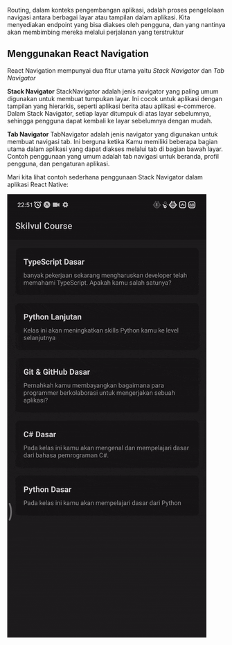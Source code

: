 <!-- Baik website maupun aplikasi, routing merupakan konsep utama dalam memungkinkan user berpindah halaman.

Pada website -->

Routing, dalam konteks pengembangan aplikasi, adalah proses pengelolaan navigasi antara berbagai layar atau tampilan dalam aplikasi. Kita menyediakan endpoint yang bisa diakses oleh pengguna, dan yang nantinya akan membimbing mereka melalui perjalanan yang terstruktur

<!-- ![Stack Navigator](../../Assets/Materi/Navigation/navigation-example.gif) -->

<!-- Pada video di atas terlihat kita memiliki dua _screen_, **Skilvul Course** dan **Detail Course**. -->

<!-- ## Instalasi

Di React Native, salah satu library yang memungkinkan kamu untuk mengelola navigasi adalah React Navigation. Sebelum lebih jauh mari kita install dulu.

1. Buka terminal kalian
2. Install React Native
3. Copy dan paste kode di bawah ke terminal kalian lalu enter untuk menginstall

```shell
npm install @react-navigation/native react-native-screens react-native-safe-area-context
```

> **Note!**
>
> Jika kamu menggunakan Mac dalam proses pembuatan aplikasi untuk IOS, kamu perlu install pods (via Cocoapods)
>
> Berikut detailnya:
> https://reactnavigation.org/docs/getting-started#installing-dependencies-into-a-bare-react-native-project -->

## Menggunakan React Navigation

React Navigation mempunyai dua fitur utama yaitu _Stack Navigator_ dan _Tab Navigator_

**Stack Navigator**
StackNavigator adalah jenis navigator yang paling umum digunakan untuk membuat tumpukan layar. Ini cocok untuk aplikasi dengan tampilan yang hierarkis, seperti aplikasi berita atau aplikasi e-commerce. Dalam Stack Navigator, setiap layar ditumpuk di atas layar sebelumnya, sehingga pengguna dapat kembali ke layar sebelumnya dengan mudah.

**Tab Navigator**
TabNavigator adalah jenis navigator yang digunakan untuk membuat navigasi tab. Ini berguna ketika Kamu memiliki beberapa bagian utama dalam aplikasi yang dapat diakses melalui tab di bagian bawah layar. Contoh penggunaan yang umum adalah tab navigasi untuk beranda, profil pengguna, dan pengaturan aplikasi.

Mari kita lihat contoh sederhana penggunaan Stack Navigator dalam aplikasi React Native:

![Stack Navigator](../../Assets/Materi/Navigation/navigation-example.gif)

<!-- ```jsx
import { NavigationContainer } from "@react-navigation/native";
import { createStackNavigator } from "@react-navigation/stack";
import HomeScreen from "./HomeScreen";
import DetailScreen from "./DetailScreen";

const Stack = createStackNavigator();

function App() {
  return (
    <NavigationContainer>
      <Stack.Navigator initialRouteName="Home">
        <Stack.Screen name="Home" component={HomeScreen} />
        <Stack.Screen name="Detail" component={DetailScreen} />
      </Stack.Navigator>
    </NavigationContainer>
  );
}
``` -->

<!-- Dalam contoh ini, kita menginisialisasi Stack Navigator dengan dua layar, yaitu HomeScreen dan DetailScreen. Pengguna dapat berpindah antara layar ini dengan menggunakan fungsi navigasi yang disediakan oleh React Navigation. -->
